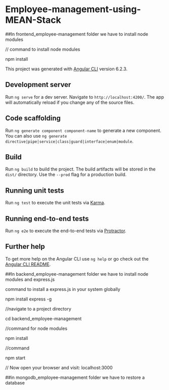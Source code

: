 # Employee-management-using-MEAN-Stack



##In frontend_employee-management folder we have to install node modules


// command to install node modules

npm install

This project was generated with [Angular CLI](https://github.com/angular/angular-cli) version 6.2.3.

## Development server

Run `ng serve` for a dev server. Navigate to `http://localhost:4200/`. The app will automatically reload if you change any of the source files.

## Code scaffolding

Run `ng generate component component-name` to generate a new component. You can also use `ng generate directive|pipe|service|class|guard|interface|enum|module`.

## Build

Run `ng build` to build the project. The build artifacts will be stored in the `dist/` directory. Use the `--prod` flag for a production build.

## Running unit tests

Run `ng test` to execute the unit tests via [Karma](https://karma-runner.github.io).

## Running end-to-end tests

Run `ng e2e` to execute the end-to-end tests via [Protractor](http://www.protractortest.org/).

## Further help

To get more help on the Angular CLI use `ng help` or go check out the [Angular CLI README](https://github.com/angular/angular-cli/blob/master/README.md).




##In backend_employee-management folder we have to install node modules and express.js

command to install a express.js in your system globally

npm install express -g

//navigate to a project directory

cd backend_employee-management

//command for node modules

npm install

//command

npm start

// Now open your browser and visit: localhost:3000


##in mongodb_employee-management folder we have to restore a database


